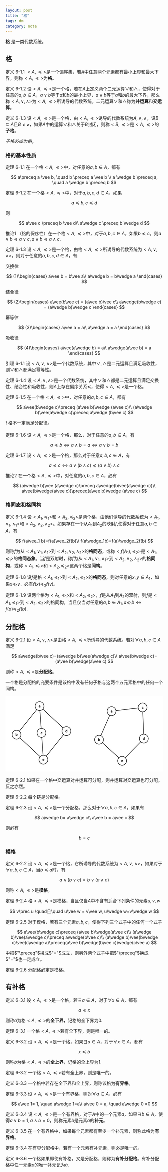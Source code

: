 ```yaml
---
layout: post
title: "格"
tags: dm
category: note
---
```


**格** 是一类代数系统。

## 格

<span class="tag">定义 6-1.1</span> $<A, \preceq>$是一个偏序集，若$A$中任意两个元素都有最小上界和最大下界，则称$<A, \preceq>$为**格**。

<span class="tag">定义 6-1.2</span> 设$<A, \preceq>$是一个格，若在$A$上定义两个二元运算$\lor$和$\wedge$，使得对于任意的$a, b \in A$，$a\vee b$等于$a$和$b$的最小上界，$a \land b$等于$a$和$b$的最大下界，那么称$<A, \lor, \land>$为$<A, \preceq>$所诱导的代数系统。二元运算$\vee$和$\wedge$称为**并运算**和**交运算**。

<span class="tag">定义 6-1.3</span> 设$<A, \preceq>$是一个格，由$<A, \preceq>$诱导的代数系统为$A, \vee, \wedge$，设$B \subseteq A$且$B \ne \varnothing$，如果$A$中的运算$\vee$和$\wedge$关于$B$封闭，则称$<B, \preceq>$是$<A, \preceq>$的**子格**。

*子格必成为格*。

### 格的基本性质

<span class="tag tag-blue">定理 6-1.1</span> 在一个格$<A, \preceq>$中，对任意的$a, b\in A$，都有

$$
a\preceq a \vee b, \quad b \preceq a \vee b \\
a \wedge b \preceq a, \quad a \wedge b \preceq b
$$

<span class="tag tag-blue">定理 6-1.2</span> 在一个格$<A, \preceq>$中，对于$a, b, c, d\in A$，如果

$$
a\preceq b, c \preceq d
$$

则

$$
a\vee c \preceq b \vee d\\
a\wedge c \preceq b \wedge d
$$

<span class="tag tag-blue">推论1</span> （格的保序性）在一个格$<A, \preceq>$中，对于$a, b, c\in A$，如果$b\preceq c$，则$a\vee b \preceq a\vee c, a\land b\preceq a \land c$.

<span class="tag tag-blue">定理 6-1.3</span> 设$<A, \preceq>$是一个格，由格$<A, \preceq>$所诱导的代数系统为$<A, \vee, \wedge>$，则对于任意的$a, b, c, d\in A$，有

交换律

$$
(1)\begin{cases}
a\vee b = b\vee a\\
a\wedge b = b\wedge a
\end{cases}
$$

结合律

$$
(2)\begin{cases}
a\vee(b\vee c) = (a\vee b)\vee c\\
a\wedge(b\wedge c) = (a\wedge b)\wedge c
\end{cases}
$$

幂等律

$$
(3)\begin{cases}
a\vee a = a\\
a\wedge a = a
\end{cases}
$$

吸收律

$$
(4)\begin{cases}
a\vee(a\wedge b) = a\\
a\wedge(a\vee b) = a
\end{cases}
$$

<span class="tag tag-blue">引理 6-1.1</span> 设$<A, \vee, \wedge>$是一个代数系统，其中$\vee, \wedge$是二元运算且满足吸收性，则$\vee$和$\wedge$都满足幂等性。

<span class="tag tag-blue">定理 6-1.4</span> 设$<A, \vee, \wedge>$是一个代数系统，其中$\vee$和$\wedge$都是二元运算且满足交换性、结合性和吸收性，则$A$上存在偏序关系$\preceq$，使得$<A, \preceq>$是一个格。

<span class="tag tag-blue">定理 6-1.5</span> 在一个格$<A, \preceq>$中，对任意的$a, b, c\in A$，都有

$$
a\vee(b\wedge c)\preceq (a\vee b)\wedge (a\vee c)\\
(a\wedge b)\vee(a\wedge c)\preceq a\wedge (b\vee c)
$$

❗ 格不一定满足分配律。

<span class="tag tag-blue">定理 6-1.6</span> 设$<A, \preceq>$是一个格，那么，对于任意的$a, b\in A$，有

$$
a\preceq b \Leftrightarrow a\wedge b = a\Leftrightarrow a\vee b = b
$$

<span class="tag tag-blue">定理 6-1.7</span> 设$<A, \preceq>$是一个格，那么对于任意$a, b, c\in A$，有

$$
a\preceq c \Leftrightarrow a\vee (b\wedge c) \preceq (a\vee b)\wedge c
$$

<span class="tag tag-blue">推论2</span> 在一个格$<A, \preceq>$中，对任意的$a, b,c \in A$，必有

$$
(a\wedge b)\vee (a\wedge c)\preceq a\wedge(b\vee(a\wedge c))\\
a\vee(b\wedge(a\vee c))\preceq(a\vee b)\wedge (a\vee c)
$$

### 格同态和格同构

<span class="tag">定义 6-1.4</span> 设$<A_1, \preceq_1>$和$<A_2, \preceq_2>$是两个格，由他们诱导的代数系统为$<A_1, \vee_1, \wedge_1>$和$<A_2, \vee_2, \wedge_2>$。如果存在一个从$A_1$到$A_2$的映射$f$,使得对于任意$a, b\in A$，有

$$
f(a\vee_1 b)=f(a)\vee_2f(b)\\
f(a\wedge_1b)=f(a)\wedge_2f(b)
$$

则称$f$为从$<A_1, \vee_1, \wedge_1>$到$<A_2, \vee_2, \wedge_2>$的**格同态**，或称$<f(A_1), \preceq_2>$是$<A_1, \preceq_1>$的**格同态象**。当$f$是双射时，称$f$为从$<A_1, \vee_1, \wedge_1>$到$<A_2, \vee_2, \wedge_2>$的**格同构**，或称$<A_1, \preceq_1>$和$<A_2, \preceq_2>$这两个格是**同构**。

<span class="tag tag-blue">定理 6-1.8</span> 设$f$是格$<A_1, \preceq_1>$到$<A_2, \preceq_2>$的**格同态**，则对任意的$x, y\in A_1$，如果$x\preceq_1 y$，必有$f(x)\preceq_2 f(y)$。

<span class="tag tag-blue">定理 6-1.9</span> 设两个格为$<A_1, \preceq_1>$和$<A_2, \preceq_2>$，$f$是从$A_1$到$A_2$的双射，则$f$是$<A_1,\preceq_1>$到$<A_2, \preceq_2>$的格同构，当且仅当对任意的$a, b\in A_1, a\preceq_1 b \Leftrightarrow f(a)\preceq_2 f(b)$.

## 分配格

<span class="tag">定义 6-2.1</span> 设$<A, \vee, \wedge>$是由格$<A, \preceq>$所诱导的代数系统。若对$\forall a, b, c\in A$满足

$$
a\wedge(b\vee c)=(a\wedge b)\vee(a\wedge c)\\
a\vee(b\wedge c)=(a\vee b)\wedge(a\vee c)
$$

则称$<A, \preceq>$是**分配格**。

一个格是分配格的充要条件是该格中没有任何子格与这两个五元素格中的任何一个同构。

![graph](/assets/dm_34.png)

<span class="tag tag-blue">定理 6-2.1</span> 如果在一个格中交运算对并运算可分配，则并运算对交运算也可分配。反之亦然。

<span class="tag tag-blue">定理 6-2.2</span> 每个链是分配格。

<span class="tag tag-blue">定理 6-2.3</span> 设$<A, \preceq>$是一个分配格，那么对于$\forall a, b, c\in A$，如果有

$$
a\wedge b= a\wedge c\\
a\vee b = a\vee c
$$

则必有

$$
b=c
$$

### 模格

<span class="tag">定义 6-2.2</span> 设$<A, \preceq>$是一个格，它所诱导的代数系统为$<A, \vee, \wedge>$，如果对于$\forall a, b, c\in A$，当$b\preceq a$时，有

$$
a\wedge(b\vee c)=b\vee(a\wedge c)
$$

则称$<A, \preceq>$是**模格**。

<span class="tag tag-blue">定理 6-2.4</span> 格$<A, \preceq>$是模格，当且仅当$A$中不含有适合下列条件的元素$u, v, w$

$$
v\prec u \quad且\quad u\vee w = v\vee w, u\wedge w=v\wedge w
$$

<span class="tag tag-blue">定理 6-2.5</span> 对于模格，若有三个元素$a, b, c$，使得下列三个式子中的任何一个式子

$$
a\vee(b\wedge c)\preceq (a\vee b)\wedge(a\vee c)\\
(a\wedge b)\vee(a\wedge c)\preceq a\wedge(b\vee c)\\
(a\wedge b)\vee(b\wedge c)\vee(c\wedge a)\preceq(a\vee b)\wedge(b\vee c)\wedge(c\vee a)
$$

中把$"\preceq"$换成$"="$成立，则另外两个式子中把$"\preceq"$换成$"="$也一定成立。

<span class="tag tag-blue">定理 6-2.6</span> 分配格必定是模格。

## 有补格

<span class="tag">定义 6-3.1</span> 设$<A, \preceq>$是一个格，若$\exists a\in A$，对于$\forall x\in A$，都有

$$
a\preceq x
$$

则称$a$为格$<A, \preceq>$的**全下界**，记格的全下界为0.

<span class="tag tag-blue">定理 6-3.1</span> 一个格$<A, \preceq>$若有全下界，则是唯一的。

<span class="tag">定义 6-3.2</span> 设$<A, \preceq>$是一个格，如果$\exists a\in A$，对于$\forall x\in A$，都有

$$
x\preceq b
$$

则称$b$为格$<A, \preceq>$的**全上界**，记格的全上界为1. 

<span class="tag tag-blue">定理 6-3.2</span>  一个格$<A, \preceq>$若有全上界，则是唯一的。

<span class="tag">定义 6-3.3</span> 一个格中若存在全下界和全上界，则称该格为**有界格**。

<span class="tag tag-blue">定理 6-3.3</span> 设$<A, \preceq>$是一个有界格，则对$\forall a\in A$，必有

$$
a\vee 1=  1, \quad a\wedge 1=a\\
a\vee 0 = a, \quad a\wedge 0 =0
$$

<span class="tag">定义 6-3.4</span> 设$<A, \preceq>$是一个有界格，对于$A$中的一个元素$a$，如果$\exists b\in A$，使得$a\vee b =1, a\wedge b = 0$，则称元素$b$是元素$a$的**补元**。

<span class="tag">定义 6-3.5</span> 在一个有界格中，如果每个元素都有至少一个补元素，则称此格为**有界格**。

<span class="tag tag-blue">定理 6-3.4</span> 在有界分配格中，若有一个元素有补元素，则必是唯一的。

<span class="tag">定义 6-3.6</span> 一个格如果即使有补格，又是分配格，则称为**有补分配格**。有补分配格中任一元素$a$的唯一补元记为$\bar{a}$. 